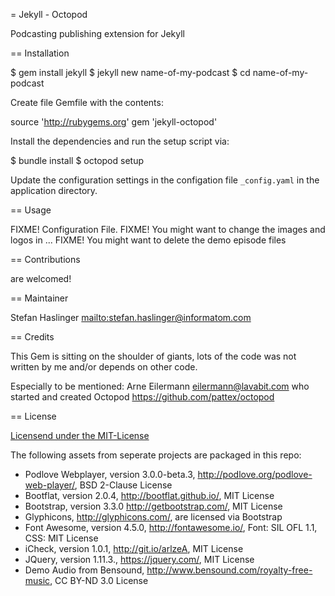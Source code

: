 = Jekyll - Octopod

Podcasting publishing extension for Jekyll

== Installation

  $ gem install jekyll
  $ jekyll new name-of-my-podcast
  $ cd name-of-my-podcast

Create file Gemfile with the contents:

  source 'http://rubygems.org'
  gem 'jekyll-octopod'

Install the dependencies and run the setup script via:

  $ bundle install
  $ octopod setup

Update the configuration settings in the configation file `_config.yaml` in the
application directory.

== Usage

FIXME! Configuration File.
FIXME! You might want to change the images and logos in ...
FIXME! You might want to delete the demo episode files

== Contributions

are welcomed!

== Maintainer

Stefan Haslinger <mailto:stefan.haslinger@informatom.com>


== Credits

This Gem is sitting on the shoulder of giants, lots of the code was not written
by me and/or depends on other code.

Especially to be mentioned: Arne Eilermann eilermann@lavabit.com who started and
created Octopod https://github.com/pattex/octopod

== License

[Licensend under the MIT-License](license.md)

The following assets from seperate projects are packaged in this repo:
* Podlove Webplayer, version 3.0.0-beta.3, http://podlove.org/podlove-web-player/, BSD 2-Clause License
* Bootflat, version 2.0.4, http://bootflat.github.io/, MIT License
* Bootstrap, version 3.3.0 http://getbootstrap.com/, MIT License
* Glyphicons, http://glyphicons.com/, are licensed via Bootstrap
* Font Awesome, version 4.5.0, http://fontawesome.io/, Font: SIL OFL 1.1, CSS: MIT License
* iCheck, version 1.0.1, http://git.io/arlzeA, MIT License
* JQuery, version 1.11.3., https://jquery.com/, MIT License
* Demo Audio from Bensound, http://www.bensound.com/royalty-free-music, CC BY-ND 3.0 License
